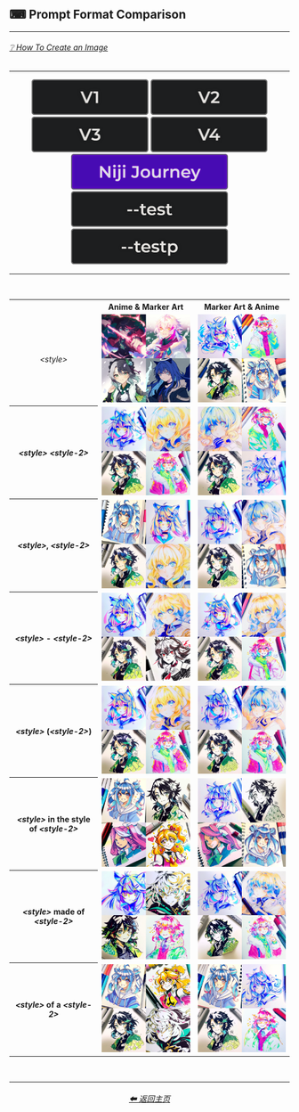 <h2>⌨ Prompt Format Comparison</h2>

<hr><!--------------->

<h6><a href="https://github.com/firmianay/MidJourney-Styles-and-Keywords-Reference-zh/wiki/%E2%9D%94-How-To-Guide#-creating-an-image">❔ How To Create an Image</a></h6>

<hr><!--------------->


<div align="center">

[<img src="/Images/Repo_Parts/Buttons/Version_Buttons/button_version_V1_inactive.webp?raw=true" alt="MidJourney V1" height="64" />](/Pages/MJ_V1/Comparison_Pages/Prompt_Writing/Prompt_Format_Comparison.md)
[<img src="/Images/Repo_Parts/Buttons/Version_Buttons/button_version_V2_inactive.webp?raw=true" alt="MidJourney V2" height="64" />](/Pages/MJ_V2/Comparison_Pages/Prompt_Writing/Prompt_Format_Comparison.md)
[<img src="/Images/Repo_Parts/Buttons/Version_Buttons/button_version_V3_inactive.webp?raw=true" alt="MidJourney V3" height="64" />](/Pages/MJ_V3/Comparison_Pages/Prompt_Writing/Prompt_Format_Comparison.md)
[<img src="/Images/Repo_Parts/Buttons/Version_Buttons/button_version_V4_inactive.webp?raw=true" alt="MidJourney V4" height="64" />](/Pages/MJ_V4/Comparison_Pages/Prompt_Writing/Prompt_Format_Comparison.md)
<br>
[<img src="/Images/Repo_Parts/Buttons/Version_Buttons/button_version_niji_active.webp?raw=true" alt="Niji Journey" height="64" />]()
[<img src="/Images/Repo_Parts/Buttons/Version_Buttons/Midjourney_Beta_Features/button_version_test_inactive.webp?raw=true" alt="test" height="64" />](/Pages/Midjourney_Beta_Features/test/Comparison_Pages/Prompt_Writing/Prompt_Format_Comparison.md)
[<img src="/Images/Repo_Parts/Buttons/Version_Buttons/Midjourney_Beta_Features/button_version_testp_inactive.webp?raw=true" alt="testp" height="64" />](/Pages/Midjourney_Beta_Features/testp/Comparison_Pages/Prompt_Writing/Prompt_Format_Comparison.md)

</div>

<hr>
<br>

<div align="center">

<table>
	<tr align=center valign=middle>
		<th></th>
		<th>Anime & Marker Art</th>
		<th>Marker Art & Anime</th>
	</tr>
	<tr align=center valign=middle>
		<td><i>&#60;style&#62;</i></td>
		<td>
			<img src="/Images/Niji_Journey/Comparison_Page_Images/Prompt_Format_Comparison/Anime/Anime.webp?raw=true" width="256" />
		</td>
		<td>
			<img src="/Images/Niji_Journey/Comparison_Page_Images/Prompt_Format_Comparison/Marker_Art/Marker_Art.webp?raw=true" width="256" />
		</td>
	</tr>
	<tr align=center valign=middle>
		<th><i>&#60;style&#62;</i> <i>&#60;style-2&#62;</i></th>
		<td>
			<img src="/Images/Niji_Journey/Comparison_Page_Images/Prompt_Format_Comparison/Anime/Marker_Art/Anime_Marker_Art.webp?raw=true" width="256" />
		</td>
		<td>
			<img src="/Images/Niji_Journey/Comparison_Page_Images/Prompt_Format_Comparison/Marker_Art/Anime/Marker_Art_Anime.webp?raw=true" width="256" />
		</td>
	</tr>
	<tr align=center valign=middle>
		<th><i>&#60;style&#62;</i>, <i>&#60;style-2&#62;</i></th>
		<td>
			<img src="/Images/Niji_Journey/Comparison_Page_Images/Prompt_Format_Comparison/Anime/Marker_Art/Anime,_Marker_Art.webp?raw=true" width="256" />
		</td>
		<td>
			<img src="/Images/Niji_Journey/Comparison_Page_Images/Prompt_Format_Comparison/Marker_Art/Anime/Marker_Art,_Anime.webp?raw=true" width="256" />
		</td>
	</tr>
	<tr align=center valign=middle>
		<th><i>&#60;style&#62;</i> - <i>&#60;style-2&#62;</i></th>
		<td>
			<img src="/Images/Niji_Journey/Comparison_Page_Images/Prompt_Format_Comparison/Anime/Marker_Art/Anime_-_Marker_Art.webp?raw=true" width="256" />
		</td>
		<td>
			<img src="/Images/Niji_Journey/Comparison_Page_Images/Prompt_Format_Comparison/Marker_Art/Anime/Marker_Art_-_Anime.webp?raw=true" width="256" />
		</td>
	</tr>
	<tr align=center valign=middle>
		<th><i>&#60;style&#62;</i> (<i>&#60;style-2&#62;</i>)</th>
		<td>
			<img src="/Images/Niji_Journey/Comparison_Page_Images/Prompt_Format_Comparison/Anime/Marker_Art/Anime_(Marker_Art).webp?raw=true" width="256" />
		</td>
		<td>
			<img src="/Images/Niji_Journey/Comparison_Page_Images/Prompt_Format_Comparison/Marker_Art/Anime/Marker_Art_(Anime).webp?raw=true" width="256" />
		</td>
	</tr>
	<tr align=center valign=middle>
		<th><i>&#60;style&#62;</i> in the style of <i>&#60;style-2&#62;</i></th>
		<td>
			<img src="/Images/Niji_Journey/Comparison_Page_Images/Prompt_Format_Comparison/Anime/Marker_Art/Anime_in_the_style_of_Marker_Art.webp?raw=true" width="256" />
		</td>
		<td>
			<img src="/Images/Niji_Journey/Comparison_Page_Images/Prompt_Format_Comparison/Marker_Art/Anime/Marker_Art_in_the_style_of_Anime.webp?raw=true" width="256" />
		</td>
	</tr>
	<tr align=center valign=middle>
		<th><i>&#60;style&#62;</i> made of <i>&#60;style-2&#62;</i></th>
		<td>
			<img src="/Images/Niji_Journey/Comparison_Page_Images/Prompt_Format_Comparison/Anime/Marker_Art/Anime_made_of_Marker_Art.webp?raw=true" width="256" />
		</td>
		<td>
			<img src="/Images/Niji_Journey/Comparison_Page_Images/Prompt_Format_Comparison/Marker_Art/Anime/Marker_Art_made_of_Anime.webp?raw=true" width="256" />
		</td>
	</tr>
	<tr align=center valign=middle>
		<th><i>&#60;style&#62;</i> of a <i>&#60;style-2&#62;</i></th>
		<td>
			<img src="/Images/Niji_Journey/Comparison_Page_Images/Prompt_Format_Comparison/Anime/Marker_Art/Anime_of_a_Marker_Art.webp?raw=true" width="256" />
		</td>
		<td>
			<img src="/Images/Niji_Journey/Comparison_Page_Images/Prompt_Format_Comparison/Marker_Art/Anime/Marker_Art_of_a_Anime.webp?raw=true" width="256" />
		</td>
	</tr>
</table>

</div>

<br>


<hr><!--------------->
<div align="center">
<h6><a href="/README.md">⬅ 返回主页</a></h6>
</div>